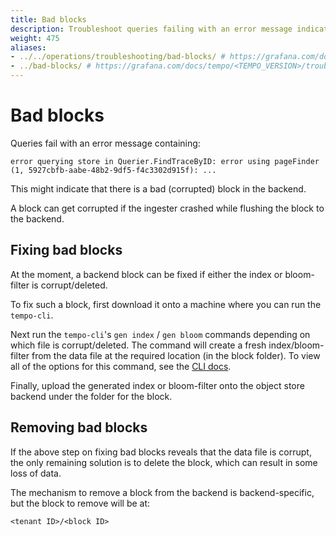 ```yaml
---
title: Bad blocks
description: Troubleshoot queries failing with an error message indicating bad blocks.
weight: 475
aliases:
- ../../operations/troubleshooting/bad-blocks/ # https://grafana.com/docs/tempo/<TEMPO_VERSION>/operations/troubleshooting/bad-blocks/
- ../bad-blocks/ # https://grafana.com/docs/tempo/<TEMPO_VERSION>/troubleshooting/bad-blocks/
---
```


# Bad blocks

Queries fail with an error message containing:

```
error querying store in Querier.FindTraceByID: error using pageFinder (1, 5927cbfb-aabe-48b2-9df5-f4c3302d915f): ...
```

This might indicate that there is a bad (corrupted) block in the backend.

A block can get corrupted if the ingester crashed while flushing the block to the backend.

## Fixing bad blocks

At the moment, a backend block can be fixed if either the index or bloom-filter is corrupt/deleted.

To fix such a block, first download it onto a machine where you can run the `tempo-cli`.

Next run the `tempo-cli`'s `gen index` / `gen bloom` commands depending on which file is corrupt/deleted.
The command will create a fresh index/bloom-filter from the data file at the required location (in the block folder).
To view all of the options for this command, see the [CLI docs](https://grafana.com/docs/tempo/<TEMPO_VERSION>/operations/tempo_cli/).

Finally, upload the generated index or bloom-filter onto the object store backend under the folder for the block.

## Removing bad blocks

If the above step on fixing bad blocks reveals that the data file is corrupt, the only remaining solution is to delete
the block, which can result in some loss of data.

The mechanism to remove a block from the backend is backend-specific, but the block to remove will be at:

```
<tenant ID>/<block ID>
```
